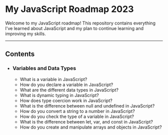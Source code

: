 # My JavaScript Roadmap 2023 

Welcome to my JavaScript roadmap! This repository contains everything I've learned about JavaScript and my plan to continue learning and improving my skills.
___

## Contents

* ### Variables and Data Types
  * What is a variable in JavaScript?
  * How do you declare a variable in JavaScript?
  * What are the different data types in JavaScript?
  * What is dynamic typing in JavaScript?
  * How does type coercion work in JavaScript?
  * What is the difference between null and undefined in JavaScript?
  * How do you convert a string to a number in JavaScript?
  * How do you check the type of a variable in JavaScript?
  * What is the difference between let, var, and const in JavaScript?
  * How do you create and manipulate arrays and objects in JavaScript?
